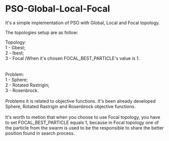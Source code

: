 # PSO-Global-Local-Focal
It's a simple implementation of PSO with Global, Local and Focal topology.

The topologies setup are as follow:

Topology: <br />
	 1 - Gbest; <br />
	 2 - lbest; <br />
	 3 - Focal /When it's chosen FOCAL_BEST_PARTICLE's value is 1.<br />  
	 <br />
Problem:<br />
	 1 - Sphere;<br />
	 2 - Rotated Rastrigin;<br />
	 3 - Rosenbrock.<br />
	<br />
Problems it is related to objective functions. It's been already developed Sphere, Rotated Rastrigin and Rosenbrock objective functions. <br /><br />
It's worth to metion that when you choose to use Focal topology, you have to set FOCAL_BEST_PARTICLE equals 1, because in Focal topology one of the particle from the swarm is used to be the responsible to share the better position found in search process.
